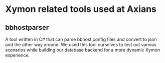 # Xymon related tools used at Axians

## bbhostparser
A tool written in C# that can parse bbhost config files and convert to json and the other way around. We used this tool ourselves to test out various scenarios while building our database backend for a more dynamic Xymon experience.
